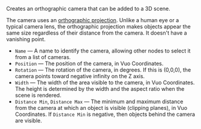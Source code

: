 Creates an orthographic camera that can be added to a 3D scene. 

The camera uses an [orthographic projection](http://en.wikipedia.org/wiki/Graphical_projection). Unlike a human eye or a typical camera lens, the orthographic projection makes objects appear the same size regardless of their distance from the camera. It doesn't have a vanishing point. 

   - `Name` — A name to identify the camera, allowing other nodes to select it from a list of cameras. 
   - `Position` — The position of the camera, in Vuo Coordinates. 
   - `Rotation` — The rotation of the camera, in degrees. If this is (0,0,0), the camera points toward negative infinity on the Z axis. 
   - `Width` — The width of the area visible to the camera, in Vuo Coordinates. The height is determined by the width and the aspect ratio when the scene is rendered. 
   - `Distance Min`, `Distance Max` — The minimum and maximum distance from the camera at which an object is visible (clipping planes), in Vuo Coordinates. If `Distance Min` is negative, then objects behind the camera are visible. 
